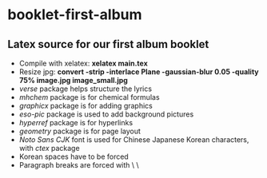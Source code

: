 # booklet-first-album
## Latex source for our first album booklet

- Compile with xelatex: **xelatex main.tex**
- Resize jpg: **convert -strip -interlace Plane -gaussian-blur 0.05 -quality 75% image.jpg image_small.jpg**
- *verse* package helps structure the lyrics
- *mhchem* package is for chemical formulas
- *graphicx* package is for adding graphics
- *eso-pic* package is used to add background pictures
- *hyperref* package is for hyperlinks
- *geometry* package is for page layout
- *Noto Sans CJK* font is used for Chinese Japanese Korean characters, with *ctex* package
- Korean spaces have to be forced
- Paragraph breaks are forced with  \ \
